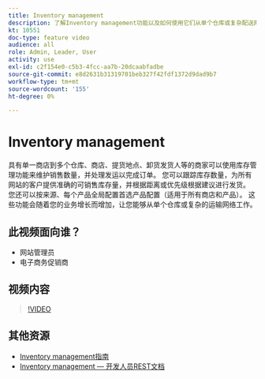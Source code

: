 ```yaml
---
title: Inventory management
description: 了解Inventory management功能以及如何使用它们从单个仓库或复杂配送网络工作。
kt: 10551
doc-type: feature video
audience: all
role: Admin, Leader, User
activity: use
exl-id: c2f154e0-c5b3-4fcc-aa7b-20dcaabfadbe
source-git-commit: e8d2631b31319701beb327f42fdf1372d9dad9b7
workflow-type: tm+mt
source-wordcount: '155'
ht-degree: 0%

---
```


# Inventory management

具有单一商店到多个仓库、商店、提货地点、卸货发货人等的商家可以使用库存管理功能来维护销售数量，并处理发运以完成订单。 您可以跟踪库存数量，为所有网站的客户提供准确的可销售库存量，并根据距离或优先级根据建议进行发货。 您还可以按来源、每个产品全局配置首选产品配置（适用于所有商店和产品）。 这些功能会随着您的业务增长而增加，让您能够从单个仓库或复杂的运输网络工作。

## 此视频面向谁？

- 网站管理员
- 电子商务促销商

## 视频内容

>[!VIDEO](https://video.tv.adobe.com/v/343748?quality=12&learn=on)

## 其他资源

- [Inventory management指南](https://experienceleague.adobe.com/docs/commerce-admin/inventory/introduction.html)
- [Inventory management — 开发人员REST文档](https://developer.adobe.com/commerce/webapi/rest/inventory/)
